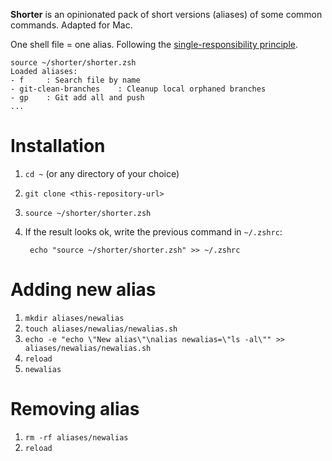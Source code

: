 
**Shorter** is an opinionated pack of short versions (aliases) of some common commands. Adapted for Mac.

One shell file = one alias. Following the [single-responsibility principle](https://en.wikipedia.org/wiki/Single-responsibility_principle).

    source ~/shorter/shorter.zsh
    Loaded aliases:
    - f     : Search file by name
    - git-clean-branches    : Cleanup local orphaned branches
    - gp    : Git add all and push
    ...

# Installation

1. `cd ~` (or any directory of your choice)
2. `git clone <this-repository-url>`
3. `source ~/shorter/shorter.zsh`
4. If the result looks ok, write the previous command in `~/.zshrc`:

        echo "source ~/shorter/shorter.zsh" >> ~/.zshrc

# Adding new alias

1. `mkdir aliases/newalias`
2. `touch aliases/newalias/newalias.sh`
3. `echo -e "echo \"New alias\"\nalias newalias=\"ls -al\"" >> aliases/newalias/newalias.sh`
4. `reload`
5. `newalias`

# Removing alias

1. `rm -rf aliases/newalias`
2. `reload`
